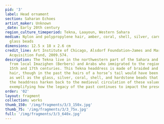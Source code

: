 ```yaml
---
pid: '3'
label: Head ornament
section: Saharan Echoes
artist_maker: Unknown
_date: Early 20th century
region_culture_timeperiod: Tekna, Laayoun, Western Sahara
medium: Nylon and polypropylene hair, amber, coral, shell, silver, carnelian, and
  glass beads
dimensions: 12.5 x 18 x 2.6 cm
credit_line: Art Institute of Chicago, Alsdorf Foundation–James and Marilynn Alsdorf
  Acquisition Fund, 2009.574.
description: The Tekna live in the northwestern part of the Sahara and are descended
  from local Imazighen (Berbers) and Arabs who immigrated to the region between the
  15th and 17th centuries. This Tekna headdress is made of braided and knotted synthetic
  hair, though in the past the hairs of a horse’s tail would have been used. Horses,
  as well as the glass, silver, coral, shell, and hardstone beads that are used to
  the headdress harken back to the medieval circulation of these valued materials,
  exemplifying how the legacy of the past continues to impact the present.
order: '02'
layout: fragment
collection: works
thumb_150: '/img/fragments/3/3_150x.jpg'
thumb_75: '/img/fragments/3/3_75x.jpg'
full: '/img/fragments/3/3_640x.jpg'
---
```

